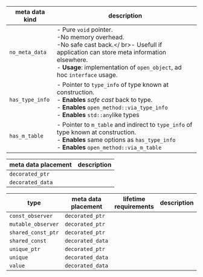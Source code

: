 | meta data kind | description |
|-|-|
| ``no_meta_data`` | - Pure ``void`` pointer.</br>-No memory overhead.</br>-No safe cast back.</  br>- Usefull if application can store meta information elsewhere.</br>- **Usage**:  implementation of ``open_object``, ad hoc ``interface`` usage. |
| ``has_type_info`` | - Pointer to ``type_info`` of type known at construction.</br>- **Enables** *safe cast* back to type.</br>- **Enables** ``open_method::via_type_info``</br>- **Enables** ``std::any``like types |
| ``has_m_table`` | - Pointer to ``m_table`` and indirect to ``type_info`` of type known at construction.</br>- **Enables** same options as ``has_type_info``</br>- **Enables** ``open_method::via_m_table``  |


| meta data placement | description |
|-|-|
| ``decorated_ptr`` | |
| ``decorated_data`` | |

| type | meta data placement| lifetime requirements | description |
|------|-|-------|--------|
| ``const_observer`` | ``decorated_ptr`` | | |
| ``mutable_observer`` | ``decorated_ptr`` | | |
| ``shared_const_ptr`` | ``decorated_ptr`` | | |
| ``shared_const`` | ``decorated_data`` | | |
| ``unique_ptr`` | ``decorated_ptr`` | | | 
| ``unique`` | ``decorated_data`` | | |
| ``value`` | ``decorated_data`` | | |
